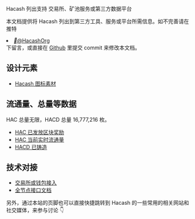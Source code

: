 Hacash 列出支持
交易所、矿池服务或第三方数据平台



本文档提供将 Hacash 列出到第三方工具、服务或平台所需信息。如不完善请在推特 <li><a href="https://twitter.com/hacashorg" target="_blank"><i class="ftic">&#xe665;</i>@HacashOrg</a></li> 下留言，或直接在 <a href="https://github.com/hacash/www/blob/master/v2.0/doc/zh/list-info.md" target="_blank">Github</a> 里提交 commit 来修改本文档。


## 设计元素

- [Hacash 图标素材](/design)

## 流通量、总量等数据

HAC 总量无限，HACD 总量 16,777,216 枚。

- [HAC 已发放区块奖励](https://explorer.hacash.org/api/total/total_reward_number)
- [HAC 当前实时流通量](https://explorer.hacash.org/api/total/current_circulation_number)
- [HACD 已铸造](https://explorer.hacash.org/api/total/hacd_circulation_number)

## 技术对接

- [交易所或钱包接入](/development)
- [全节点接口文档](https://github.com/hacash/doc-chinese/blob/main/service/rpc_api_doc.md)

另外，通过本站的页脚也可以直接快捷跳转到 Hacash 的一些常用的相关网站和社交媒体，来参与讨论 👇



